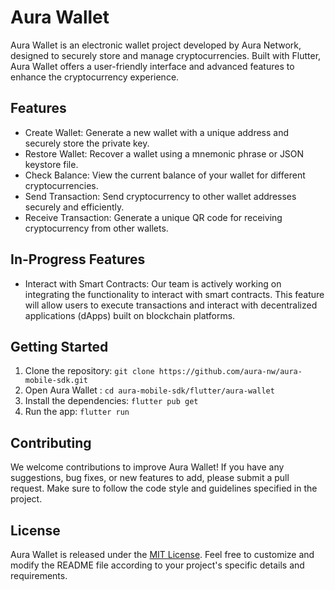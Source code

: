 # Aura Wallet

Aura Wallet is an electronic wallet project developed by Aura Network, designed to securely store and manage cryptocurrencies. Built with Flutter, Aura Wallet offers a user-friendly interface and advanced features to enhance the cryptocurrency experience.

## Features

- Create Wallet: Generate a new wallet with a unique address and securely store the private key.
- Restore Wallet: Recover a wallet using a mnemonic phrase or JSON keystore file.
- Check Balance: View the current balance of your wallet for different cryptocurrencies.
- Send Transaction: Send cryptocurrency to other wallet addresses securely and efficiently.
- Receive Transaction: Generate a unique QR code for receiving cryptocurrency from other wallets.

## In-Progress Features

- Interact with Smart Contracts: Our team is actively working on integrating the functionality to interact with smart contracts. This feature will allow users to execute transactions and interact with decentralized applications (dApps) built on blockchain platforms.

## Getting Started

1. Clone the repository: `git clone https://github.com/aura-nw/aura-mobile-sdk.git`
2. Open Aura Wallet : `cd aura-mobile-sdk/flutter/aura-wallet`
3. Install the dependencies: `flutter pub get`
4. Run the app: `flutter run`

## Contributing

We welcome contributions to improve Aura Wallet! If you have any suggestions, bug fixes, or new features to add, please submit a pull request. Make sure to follow the code style and guidelines specified in the project.

## License

Aura Wallet is released under the [MIT License](https://github.com/your-username/aura-wallet/blob/main/LICENSE).
Feel free to customize and modify the README file according to your project's specific details and requirements.






